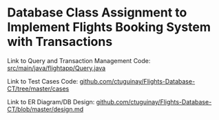 # Database Class Assignment to Implement Flights Booking System with Transactions

Link to Query and Transaction Management Code: [src/main/java/flightapp/Query.java](Query)

Link to Test Cases Code: [github.com/ctuguinay/Flights-Database-CT/tree/master/cases](/cases)

Link to ER Diagram/DB Design: [github.com/ctuguinay/Flights-Database-CT/blob/master/design.md](design.md)
